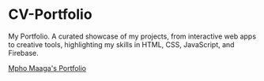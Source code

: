 # CV-Portfolio
My Portfolio. A curated showcase of my projects, from interactive web apps to creative tools, highlighting my skills in HTML, CSS, JavaScript, and Firebase.

[Mpho Maaga's Portfolio](https://hdsr3n5z-cv-website.vercel.app/)
